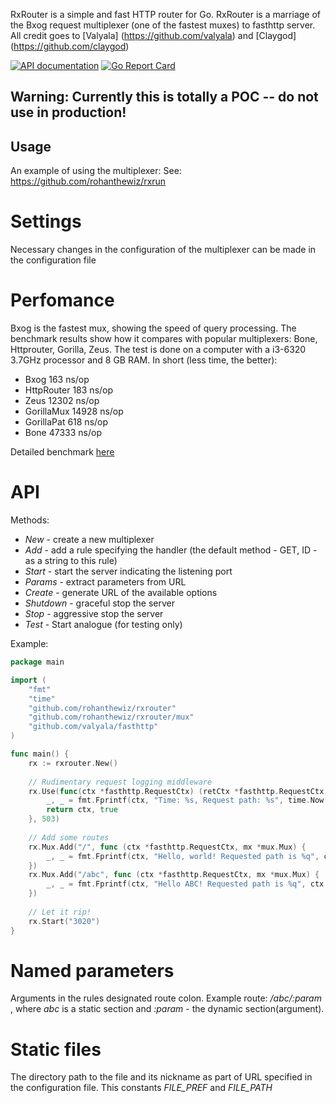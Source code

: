 RxRouter is a simple and fast HTTP router for Go. RxRouter is a marriage of the Bxog request multiplexer (one of the fastest muxes) to fasthttp server.
All credit goes to [Valyala] (https://github.com/valyala) and [Claygod] (https://github.com/claygod)

[![API documentation](https://godoc.org/github.com/claygod/Bxog?status.svg)](https://godoc.org/github.com/claygod/Bxog)
[![Go Report Card](https://goreportcard.com/badge/github.com/claygod/Bxog)](https://goreportcard.com/report/github.com/claygod/Bxog)

## Warning: Currently this is totally a POC -- do not use in production!

## Usage

An example of using the multiplexer:
See: https://github.com/rohanthewiz/rxrun

# Settings

Necessary changes in the configuration of the multiplexer can be made in the configuration file

# Perfomance

Bxog is the fastest mux, showing the speed of query processing. The benchmark results show how it compares with popular multiplexers: Bone, Httprouter, Gorilla, Zeus. The test is done on a computer with a i3-6320 3.7GHz processor and 8 GB RAM. In short (less time, the better):

- Bxog 163 ns/op
- HttpRouter 183 ns/op
- Zeus 12302 ns/op
- GorillaMux 14928 ns/op
- GorillaPat 618 ns/op
- Bone 47333 ns/op

Detailed benchmark [here](https://github.com/claygod/BxogTest)

# API

Methods:
-  *New* - create a new multiplexer
-  *Add* - add a rule specifying the handler (the default method - GET, ID - as a string to this rule)
-  *Start* - start the server indicating the listening port
-  *Params* - extract parameters from URL
-  *Create* - generate URL of the available options
-  *Shutdown* - graceful stop the server
-  *Stop* - aggressive stop the server
-  *Test* - Start analogue (for testing only)

Example:

```go
package main

import (
	"fmt"
	"time"
	"github.com/rohanthewiz/rxrouter"
	"github.com/rohanthewiz/rxrouter/mux"
	"github.com/valyala/fasthttp"
)

func main() {
	rx := rxrouter.New()
	
	// Rudimentary request logging middleware
	rx.Use(func(ctx *fasthttp.RequestCtx) (retCtx *fasthttp.RequestCtx, ok bool) {
		_, _ = fmt.Fprintf(ctx, "Time: %s, Request path: %s", time.Now().String(), ctx.Path())
		return ctx, true
	}, 503)
	
	// Add some routes
	rx.Mux.Add("/", func (ctx *fasthttp.RequestCtx, mx *mux.Mux) {
		_, _ = fmt.Fprintf(ctx, "Hello, world! Requested path is %q", ctx.Path())
	})
	rx.Mux.Add("/abc", func (ctx *fasthttp.RequestCtx, mx *mux.Mux) {
		_, _ = fmt.Fprintf(ctx, "Hello ABC! Requested path is %q", ctx.Path())
	})
	
	// Let it rip!
	rx.Start("3020")
}
```

# Named parameters

Arguments in the rules designated route colon. Example route: */abc/:param* , where *abc* is a static section and *:param* - the dynamic section(argument).

# Static files

The directory path to the file and its nickname as part of URL specified in the configuration file. This constants *FILE_PREF* and *FILE_PATH*
